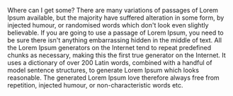 Where can I get some?
There are many variations of passages of Lorem Ipsum available, but the majority have suffered alteration
in some form, by injected humour, or randomised words which don't look even slightly believable. If you 
are going to use a passage of Lorem Ipsum, you need to be sure there isn't anything embarrassing hidden 
in the middle of text. All the Lorem Ipsum generators on the Internet tend to repeat predefined chunks as 
necessary, making this the first true generator on the Internet. It uses a dictionary of over 200 Latin 
words, combined with a handful of model sentence structures, to generate Lorem Ipsum which looks 
reasonable. The generated Lorem Ipsum love  therefore always free from repetition, injected humour, or 
non-characteristic words etc.
           